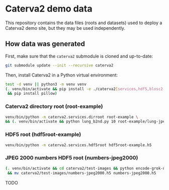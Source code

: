 # Caterva2 demo data

This repository contains the data files (roots and datasets) used to deploy a Caterva2 demo site, but they may be used independently.

## How data was generated

First, make sure that the `caterva2` submodule is cloned and up-to-date:

```sh
git submodule update --init --recursive caterva2
```

Then, install Caterva2 in a Python virtual environment:

```sh
test -d venv || python3 -m venv venv
(. venv/bin/activate && pip install -e ./caterva2[services,hdf5,blosc2-plugins] \
 && pip install pillow)
```

### Caterva2 directory root (root-example)

```sh
venv/bin/python -m caterva2.services.dirroot root-example \
&& (. venv/bin/activate && python lung_b2nd.py 10 root-example/lung-jpeg2000_10x.b2nd)
```

### HDF5 root (hdf5root-example)

```sh
venv/bin/python -m caterva2.services.hdf5root hdf5root-example.h5
```

### JPEG 2000 numbers HDF5 root (numbers-jpeg2000)

```sh
(. venv/bin/activate && cd caterva2/test-images && python encode-grok-numbers.py) \
 && mv caterva2/test-images/numbers-jpeg2000.h5 numbers-jpeg2000.h5
```

TODO

